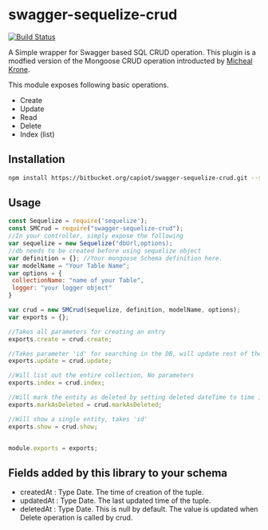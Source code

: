 # swagger-sequelize-crud
[![Build Status](https://travis-ci.org/capiotsoftware/swagger-mongoose-crud.svg?branch=master)](https://travis-ci.org/capiotsoftware/swagger-mongoose-crud)

A Simple wrapper for Swagger based SQL CRUD operation. This plugin is a modfied version of the Mongoose CRUD operation introducted by [Micheal Krone](https://github.com/michaelkrone).

This module exposes following basic operations.
* Create
* Update
* Read
* Delete
* Index (list)

## Installation
``` sh
npm install https://bitbucket.org/capiot/swagger-sequelize-crud.git --save
```

## Usage 
```javascript
const Sequelize = require('sequelize');
const SMCrud = require("swagger-sequelize-crud");
//In your controller, simply expose the following
var sequelize = new Sequelize("dbUrl,options);
//db needs to be created before using sequelize object
var definition = {}; //Your mongoose Schema definition here.  
var modelName = "Your Table Name";
var options = {
 collectionName: "name of your Table",
 logger: "your logger object"
}

var crud = new SMCrud(sequelize, definition, modelName, options);
var exports = {};

//Takes all parameters for creating an entry
exports.create = crud.create; 

//Takes parameter 'id' for searching in the DB, will update rest of the parameters.
exports.update = crud.update;

//Will list out the entire collection, No parameters
exports.index = crud.index;

//Will mark the entity as deleted by setting deleted dateTime to time it was deleted, takes 'id'
exports.markAsDeleted = crud.markAsDeleted;

//Will show a single entity, takes 'id'
exports.show = crud.show;


module.exports = exports;
```

## Fields added by this library to your schema

* createdAt : Type Date. The time of creation of the tuple.
* updatedAt : Type Date. The last updated time of the tuple.
* deletedAt : Type Date. This is null by default. The value is updated when Delete operation is called by crud.

